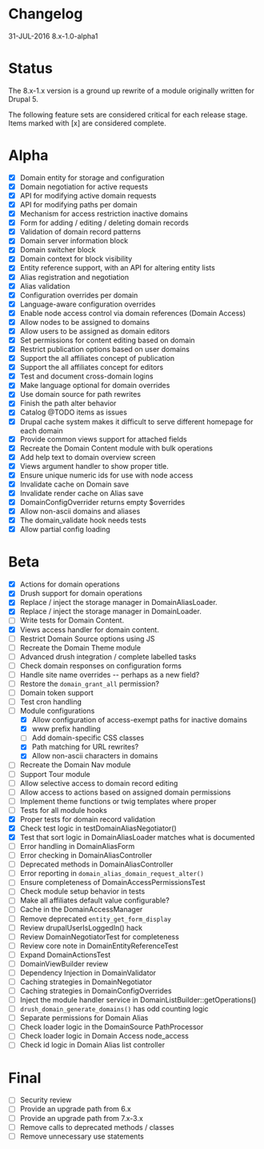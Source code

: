 Changelog
=====

31-JUL-2016 8.x-1.0-alpha1

Status
====

The 8.x-1.x version is a ground up rewrite of a module originally written for
Drupal 5.

The following feature sets are considered critical for each release stage. Items
marked with [x] are considered complete.

# Alpha
- [x] Domain entity for storage and configuration
- [x] Domain negotiation for active requests
- [x] API for modifying active domain requests
- [x] API for modifying paths per domain
- [x] Mechanism for access restriction inactive domains
- [x] Form for adding / editing / deleting domain records
- [x] Validation of domain record patterns
- [x] Domain server information block
- [x] Domain switcher block
- [x] Domain context for block visibility
- [x] Entity reference support, with an API for altering entity lists
- [x] Alias registration and negotiation
- [x] Alias validation
- [x] Configuration overrides per domain
- [x] Language-aware configuration overrides
- [x] Enable node access control via domain references (Domain Access)
- [x] Allow nodes to be assigned to domains
- [x] Allow users to be assigned as domain editors
- [x] Set permissions for content editing based on domain
- [x] Restrict publication options based on user domains
- [x] Support the all affiliates concept of publication
- [x] Support the all affiliates concept for editors
- [x] Test and document cross-domain logins
- [x] Make language optional for domain overrides
- [x] Use domain source for path rewrites
- [x] Finish the path alter behavior
- [x] Catalog @TODO items as issues
- [x] Drupal cache system makes it difficult to serve different homepage for each domain
- [x] Provide common views support for attached fields
- [x] Recreate the Domain Content module with bulk operations
- [x] Add help text to domain overview screen
- [x] Views argument handler to show proper title.
- [x] Ensure unique numeric ids for use with node access
- [x] Invalidate cache on Domain save
- [x] Invalidate render cache on Alias save
- [x] DomainConfigOverrider returns empty $overrides
- [x] Allow non-ascii domains and aliases
- [x] The domain_validate hook needs tests
- [x] Allow partial config loading

# Beta
- [x] Actions for domain operations
- [x] Drush support for domain operations
- [x] Replace / inject the storage manager in DomainAliasLoader.
- [x] Replace / inject the storage manager in DomainLoader.
- [ ] Write tests for Domain Content.
- [x] Views access handler for domain content.
- [ ] Restrict Domain Source options using JS
- [ ] Recreate the Domain Theme module
- [ ] Advanced drush integration / complete labelled tasks
- [ ] Check domain responses on configuration forms
- [ ] Handle site name overrides -- perhaps as a new field?
- [ ] Restore the `domain_grant_all` permission?
- [ ] Domain token support
- [ ] Test cron handling
- [ ] Module configurations
  - [x] Allow configuration of access-exempt paths for inactive domains
  - [x] www prefix handling
  - [ ] Add domain-specific CSS classes
  - [x] Path matching for URL rewrites?
  - [x] Allow non-ascii characters in domains
- [ ] Recreate the Domain Nav module
- [ ] Support Tour module
- [ ] Allow selective access to domain record editing
- [ ] Allow access to actions based on assigned domain permissions
- [ ] Implement theme functions or twig templates where proper
- [ ] Tests for all module hooks
- [x] Proper tests for domain record validation
- [x] Check test logic in testDomainAliasNegotiator()
- [x] Test that sort logic in DomainAliasLoader matches what is documented
- [ ] Error handling in DomainAliasForm
- [ ] Error checking in DomainAliasController
- [ ] Deprecated methods in DomainAliasController
- [ ] Error reporting in `domain_alias_domain_request_alter()`
- [ ] Ensure completeness of DomainAccessPermissionsTest
- [ ] Check module setup behavior in tests
- [ ] Make all affiliates default value configurable?
- [ ] Cache in the DomainAccessManager
- [ ] Remove deprecated `entity_get_form_display`
- [ ] Review drupalUserIsLoggedIn() hack
- [ ] Review DomainNegotiatorTest for completeness
- [ ] Review core note in DomainEntityReferenceTest
- [ ] Expand DomainActionsTest
- [ ] DomainViewBuilder review
- [ ] Dependency Injection in DomainValidator
- [ ] Caching strategies in DomainNegotiator
- [ ] Caching strategies in DomainConfigOverrides
- [ ] Inject the module handler service in DomainListBuilder::getOperations()
- [ ] `drush_domain_generate_domains()` has odd counting logic
- [ ] Separate permissions for Domain Alias
- [ ] Check loader logic in the DomainSource PathProcessor
- [ ] Check loader logic in Domain Access node_access
- [ ] Check id logic in Domain Alias list controller

# Final
- [ ] Security review
- [ ] Provide an upgrade path from 6.x
- [ ] Provide an upgrade path from 7.x-3.x
- [ ] Remove calls to deprecated methods / classes
- [ ] Remove unnecessary use statements
